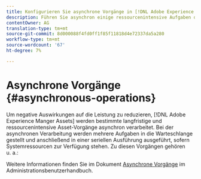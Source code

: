 ```yaml
---
title: Konfigurieren Sie asynchrone Vorgänge in [!DNL Adobe Experience Manager].
description: Führen Sie asynchron einige ressourcenintensive Aufgaben durch, um die Leistung in [!DNL Experience Manager Assets]zu optimieren.
contentOwner: AG
translation-type: tm+mt
source-git-commit: 8d000088f4fd0ff1f85f11818d4e72337da5a280
workflow-type: tm+mt
source-wordcount: '67'
ht-degree: 7%

---
```



# Asynchrone Vorgänge {#asynchronous-operations}

Um negative Auswirkungen auf die Leistung zu reduzieren, [!DNL Adobe Experience Manger Assets] werden bestimmte langfristige und ressourcenintensive Asset-Vorgänge asynchron verarbeitet. Bei der asynchronen Verarbeitung werden mehrere Aufgaben in die Warteschlange gestellt und anschließend in einer seriellen Ausführung ausgeführt, sofern Systemressourcen zur Verfügung stehen. Zu diesen Vorgängen gehören u. a.:

Weitere Informationen finden Sie im Dokument [Asynchrone Vorgänge](/help/sites-administering/asynchronous-jobs.md) im Administrationsbenutzerhandbuch.
